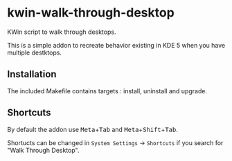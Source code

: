 # kwin-walk-through-desktop

KWin script to walk through desktops.

This is a simple addon to recreate behavior existing in KDE 5 when you have multiple destktops.

## Installation

The included Makefile contains targets : install, uninstall and upgrade.

## Shortcuts

By default the addon use <kbd>Meta</kbd>+<kbd>Tab</kbd> and <kbd>Meta</kbd>+<kbd>Shift</kbd>+<kbd>Tab</kbd>.

Shortucts can be changed in `System Settings` -> `Shortcuts` if you search for "Walk Through Desktop".

